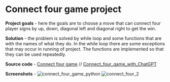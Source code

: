 # Connect four game project

**Project goals** - here the goals are to choose a move that can connect four player signs by up, down, diagonal left and diagonal right to get the win.

**Solution** - the problem is solved by while loop and some functions that are with the names of what they do. In the while loop there are some exceptions that may occur in running of project. 
The functions are implemented so that they can be used repeatedly. 

**Source code** - [Connect four game](https://github.com/PeterKeremidchiev/Small-Python-Projects/blob/main/count_four_game/connect_four_game.py) // [Connect_four_game_with_ChatGPT](https://github.com/PeterKeremidchiev/Small-Python-Projects/blob/main/connect_four_game/connect_four_game_with_chatGPT.py)

**Screenshots** - 
![connect_four_game_python](https://github.com/PeterKeremidchiev/Small-Python-Projects/assets/123252235/b71f0c9a-6d38-4c11-b6a9-d3c0b2653b52) ![connect_four_2](https://github.com/PeterKeremidchiev/Small-Python-Projects/assets/123252235/74736dc3-5fec-47f1-82f7-ba354f1e1a45)
